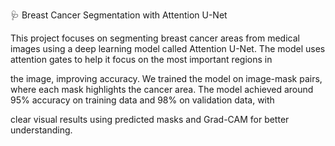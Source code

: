 🩺 Breast Cancer Segmentation with Attention U-Net

This project focuses on segmenting breast cancer areas from medical images using a deep learning model called Attention U-Net. The model uses attention gates to help it focus on the most important regions in 

the image, improving accuracy. We trained the model on image-mask pairs, where each mask highlights the cancer area. The model achieved around 95% accuracy on training data and 98% on validation data, with 

clear visual results using predicted masks and Grad-CAM for better understanding.
